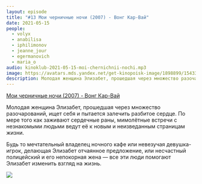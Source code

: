 ```yaml
---
layout: episode
title: "#13 Мои черничные ночи (2007) - Вонг Кар-Вай"
date: 2021-05-15
people:
  - volyx
  - anabilisa
  - iphilimonov
  - jeanne_jour
  - egermanovich
  - maria_o
audio: kinoklub-2021-05-15-moi-chernichnii-nochi.mp3
image: https://avatars.mds.yandex.net/get-kinopoisk-image/1898899/15433d5a-cb92-4e18-90fc-aa0574888405/600x
description: Молодая женщина Элизабет, прошедшая через множество разочарований, ищет себя и пытается залечить разбитое сердце. По мере того как заживают сердечные раны, мимолётные встречи с незнакомыми людьми ведут её к новым и неизведанным страницам жизни. Будь то мечтательный владелец ночного кафе или невезучая девушка-игрок, делающая Элизабет отчаянное предложение, или несчастный полицейский и его непокорная жена — все эти люди помогают Элизабет изменить взгляд на жизнь.
---
```


[Мои черничные ночи (2007) - Вонг Кар-Вай](https://www.kinopoisk.ru/film/256724/)

Молодая женщина Элизабет, прошедшая через множество разочарований, ищет себя и пытается залечить разбитое сердце. По мере того как заживают сердечные раны, мимолётные встречи с незнакомыми людьми ведут её к новым и неизведанным страницам жизни.

Будь то мечтательный владелец ночного кафе или невезучая девушка-игрок, делающая Элизабет отчаянное предложение, или несчастный полицейский и его непокорная жена — все эти люди помогают Элизабет изменить взгляд на жизнь.

![](https://avatars.mds.yandex.net/get-kinopoisk-image/1898899/15433d5a-cb92-4e18-90fc-aa0574888405/600x)
